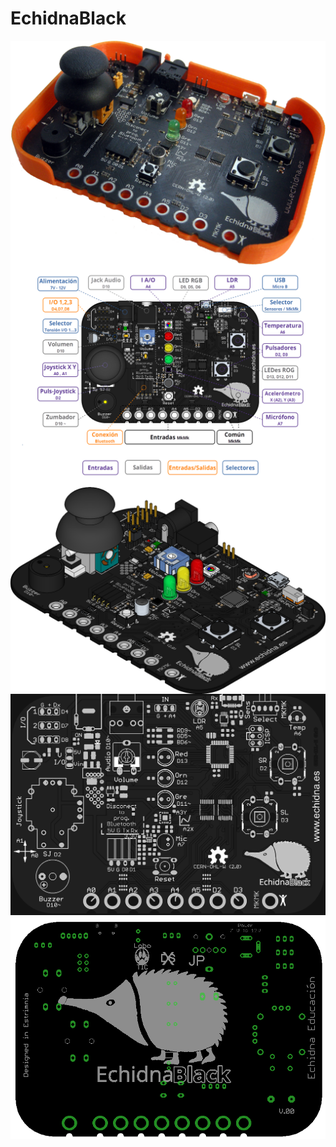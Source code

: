 # EchidnaBlack
<img src="Black_caixa_laranxa.png" width="600" align="right">


<img src="conexionesBlack_2.png" width="600" align="right">


<img src="EchidnaBlack__34.png" width="600" align="right">


<img src="EchidnaBlack_0_board_top.png" width="600" align="right">


<img src="EchidnaBlack_0_bot.png" width="600" align="right">

